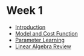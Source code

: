 # Week 1


- [Introduction ](https://github.com/eneskemalergin/MachineLearning_Beyond/blob/master/StanfordOnlineCourse/Week1/introduction.md)
- [Model and Cost Function](https://github.com/eneskemalergin/MachineLearning_Beyond/blob/master/StanfordOnlineCourse/Week1/model_cost_function.md)
- [Parameter Learning ](https://github.com/eneskemalergin/MachineLearning_Beyond/blob/master/StanfordOnlineCourse/Week1/parameter_learning.md)
- [Linear Algebra Review]()
